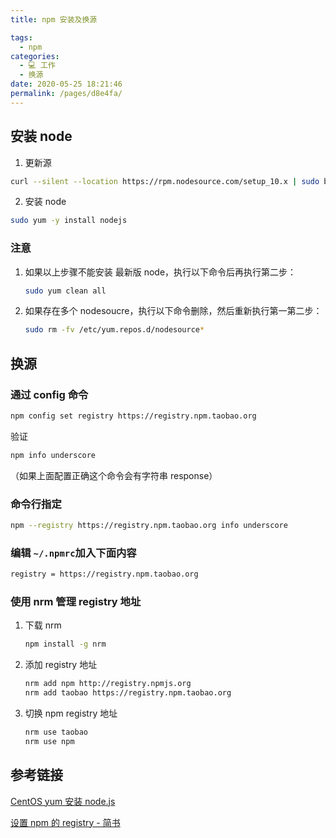 ```yaml
---
title: npm 安装及换源

tags: 
  - npm
categories: 
  - 💻 工作
  - 换源
date: 2020-05-25 18:21:46
permalink: /pages/d8e4fa/
---
```


## 安装 node

1.  更新源

```bash
curl --silent --location https://rpm.nodesource.com/setup_10.x | sudo bash -
```

2. 安装 node

```bash
sudo yum -y install nodejs
```

### 注意

1. 如果以上步骤不能安装 最新版 node，执行以下命令后再执行第二步：

   ```bash
   sudo yum clean all
   ```

2. 如果存在多个 nodesoucre，执行以下命令删除，然后重新执行第一第二步：

   ```bash
   sudo rm -fv /etc/yum.repos.d/nodesource*
   ```

## 换源

### 通过 config 命令

```bash
npm config set registry https://registry.npm.taobao.org 
```
验证
```bash
npm info underscore 
```
（如果上面配置正确这个命令会有字符串 response）

### 命令行指定

```bash
npm --registry https://registry.npm.taobao.org info underscore
```

### 编辑 `~/.npmrc`加入下面内容

```bash
registry = https://registry.npm.taobao.org
```

### 使用 nrm 管理 registry 地址

1. 下载 nrm

   ```bash
   npm install -g nrm
   ```
2. 添加 registry 地址

   ```bash
   nrm add npm http://registry.npmjs.org
   nrm add taobao https://registry.npm.taobao.org
   ```

3. 切换 npm registry 地址

   ```bash
   nrm use taobao
   nrm use npm
   ```

## 参考链接

[CentOS yum 安装 node.js](https://www.cnblogs.com/royfans/p/10405329.html)

[设置 npm 的 registry - 简书](https://www.jianshu.com/p/0e80d8a355a8)

